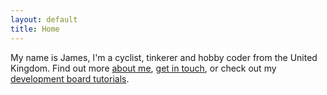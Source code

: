 ```yaml
---
layout: default
title: Home
---
```

My name is James, I'm a cyclist, tinkerer and hobby coder from the United Kingdom. Find out more [about me](about), [get in touch](contact), or check out my [development board tutorials](boards).
